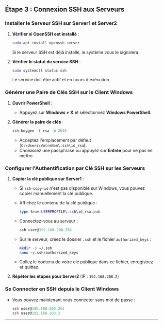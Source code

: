 ## **Étape 3 : Connexion SSH aux Serveurs**

### **Installer le Serveur SSH sur Server1 et Server2**

1. **Vérifier si OpenSSH est installé** :

   ```bash
   sudo apt install openssh-server
   ```

   Si le serveur SSH est déjà installé, le système vous le signalera.

2. **Vérifier le statut du service SSH** :

   ```bash
   sudo systemctl status ssh
   ```

   Le service doit être actif et en cours d'exécution.

### **Générer une Paire de Clés SSH sur le Client Windows**

1. **Ouvrir PowerShell** :

   - Appuyez sur **Windows + X** et sélectionnez **Windows PowerShell**.

2. **Générer la paire de clés** :

   ```powershell
   ssh-keygen -t rsa -b 2048
   ```

   - Acceptez l'emplacement par défaut (`C:\Users\VotreNom\.ssh\id_rsa`).
   - Choisissez une passphrase ou appuyez sur **Entrée** pour ne pas en mettre.

### **Configurer l'Authentification par Clé SSH sur les Serveurs**

1. **Copier la clé publique sur Server1** :

   - Si `ssh-copy-id` n'est pas disponible sur Windows, vous pouvez copier manuellement la clé publique.

   - Affichez le contenu de la clé publique :

     ```powershell
     type $env:USERPROFILE\.ssh\id_rsa.pub
     ```

   - Connectez-vous au serveur :

     ```powershell
     ssh user@192.168.200.254
     ```

   - Sur le serveur, créez le dossier `.ssh` et le fichier `authorized_keys` :

     ```bash
     mkdir -p ~/.ssh
     nano ~/.ssh/authorized_keys
     ```

   - Collez le contenu de votre clé publique dans ce fichier, enregistrez et quittez.

2. **Répéter les étapes pour Server2** (IP : `192.168.200.2`)

### **Se Connecter en SSH depuis le Client Windows**

- Vous pouvez maintenant vous connecter sans mot de passe :

  ```powershell
  ssh user@192.168.200.254
  ssh user@192.168.200.2
  ```

---
